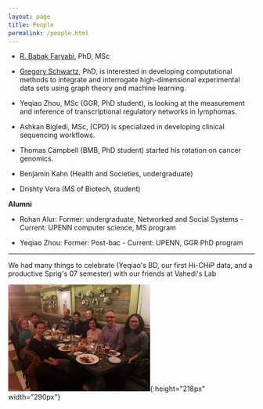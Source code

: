 ```yaml
---
layout: page
title: People
permalink: /people.html
---
```


* [R. Babak Faryabi](PBabak.html), PhD, MSc

* [Gregory Schwartz](https://github.com/GregorySchwartz), PhD, is interested in developing computational methods to integrate and interrogate high-dimensional experimental data sets using graph theory and machine learning. 
 
* Yeqiao Zhou, MSc (GGR, PhD student), is looking at the measurement and inference of transcriptional regulatory networks in lymphomas. 

* Ashkan Bigledi, MSc, (CPD) is specialized in developing clinical sequencing workflows.

* Thomas Campbell (BMB, PhD student) started his rotation on cancer genomics.

* Benjamin Kahn (Health and Societies, undergraduate)

* Drishty Vora (MS of Biotech, student)

**Alumni**

* Rohan Alur: Former: undergraduate, Networked and Social Systems - Current: UPENN computer science, MS program

* Yeqiao Zhou: Former: Post-bac - Current: UPENN, GGR PhD program 

----

We had many things to celebrate (Yeqiao's BD, our first Hi-CHiP data, and a productive Sprig's 07 semester) with our friends at Vahedi's Lab

![lab](assets/dinner.jpg){:height="218px" width="290px"} 
